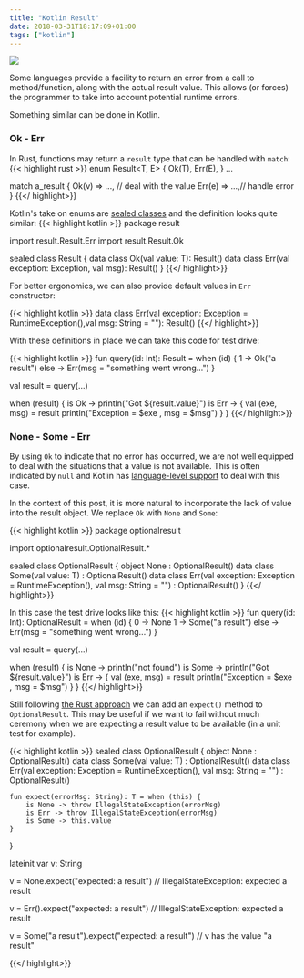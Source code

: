 ```yaml
---
title: "Kotlin Result"
date: 2018-03-31T18:17:09+01:00
tags: ["kotlin"]
---
```


![](/img/kotlin.png)

Some languages provide a facility to return an error from a call to method/function, along with the actual result value.
This allows (or forces) the programmer to take into account potential runtime errors.

Something similar can be done in Kotlin.

<!--more-->

### Ok - Err

In Rust, functions may return a `result` type that can be handled with `match`:
{{< highlight rust >}}
enum Result<T, E> {
   Ok(T),
   Err(E),
}
...

match a_result {
    Ok(v) => ..., // deal with the value
    Err(e) => ...,// handle error
}
{{</ highlight>}}

Kotlin's take on enums are [sealed classes](https://kotlinlang.org/docs/reference/sealed-classes.html) and the definition
looks quite similar:
{{< highlight kotlin >}}
package result

import result.Result.Err
import result.Result.Ok

sealed class Result<out T> {
    data class Ok<out T>(val value: T): Result<T>()
    data class Err(val exception: Exception, val msg): Result<Nothing>()
}
{{</ highlight>}}
</p>

For better ergonomics, we can also provide default values in `Err` constructor:

{{< highlight kotlin >}}
data class Err(val exception: Exception = RuntimeException(),val msg: String = ""): Result<Nothing>()
{{</ highlight>}}


With these definitions in place we can take this code for test drive:

{{< highlight kotlin >}}
fun query(id: Int): Result<String> = when (id) {
    1 -> Ok("a result")
    else -> Err(msg = "something went wrong...")
}

val result = query(...)

when (result) {
    is Ok -> println("Got ${result.value}")
    is Err -> {
        val (exe, msg) = result
        println("Exception = $exe , msg = $msg")
    }
}
{{</ highlight>}}

### None - Some - Err

By using `Ok` to indicate that no error has occurred, we are not well equipped to deal with the situations that a value is
not available. This is often indicated by `null` and Kotlin has [language-level support](https://kotlinlang.org/docs/reference/null-safety.html)
to deal with this case.

In the context of this post, it is more natural to incorporate the lack of value into the result
object. We replace `Ok` with `None` and `Some`:

{{< highlight kotlin >}}
package optionalresult

import optionalresult.OptionalResult.*

sealed class OptionalResult<out T> {
    object None : OptionalResult<Nothing>()
    data class Some<out T>(val value: T) : OptionalResult<T>()
    data class Err(val exception: Exception = RuntimeException(), val msg: String = "") : OptionalResult<Nothing>()
}
{{</ highlight>}}

In this case the test drive looks like this:
{{< highlight kotlin >}}
fun query(id: Int): OptionalResult<String> = when (id) {
    0 -> None
    1 -> Some("a result")
    else -> Err(msg = "something went wrong...")
}

val result = query(...)

when (result) {
    is None -> println("not found")
    is Some -> println("Got ${result.value}")
    is Err -> {
        val (exe, msg) = result
        println("Exception = $exe , msg = $msg")
    }
}
{{</ highlight>}}

Still following [the Rust approach](https://doc.rust-lang.org/std/option/enum.Option.html#method.expect) we can add
an `expect()` method to `OptionalResult`. This may be useful if we want to fail without much ceremony when we are expecting
a result value to be available (in a unit test for example).

{{< highlight kotlin >}}
sealed class OptionalResult<out T> {
    object None : OptionalResult<Nothing>()
    data class Some<out T>(val value: T) : OptionalResult<T>()
    data class Err(val exception: Exception = RuntimeException(), val msg: String = "") : OptionalResult<Nothing>()

    fun expect(errorMsg: String): T = when (this) {
        is None -> throw IllegalStateException(errorMsg)
        is Err -> throw IllegalStateException(errorMsg)
        is Some -> this.value
    }
}


lateinit var v: String

v =  None.expect("expected: a result") // IllegalStateException: expected a result

v =  Err().expect("expected: a result") // IllegalStateException: expected a result

v = Some("a result").expect("expected: a result") // v has the value "a result"

{{</ highlight>}}
